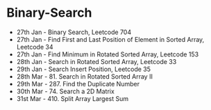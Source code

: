 # Binary-Search

- 27th Jan - Binary Search, Leetcode 704
- 27th Jan - Find First and Last Position of Element in Sorted Array, Leetcode 34
- 27th Jan - Find Minimum in Rotated Sorted Array, Leetcode 153
- 28th Jan - Search in Rotated Sorted Array, Leetcode 33
- 29th Jan - Search Insert Position, Leetcode 35
- 28th Mar - 81. Search in Rotated Sorted Array II
- 29th Mar - 287. Find the Duplicate Number
- 30th Mar - 74. Search a 2D Matrix
- 31st Mar - 410. Split Array Largest Sum
